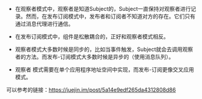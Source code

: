 - 在观察者模式中，观察者是知道Subject的，Subject一直保持对观察者进行记录。然而，在发布订阅模式中，发布者和订阅者不知道对方的存在。它们只有通过消息代理进行通信。


- 在发布订阅模式中，组件是松散耦合的，正好和观察者模式相反。


- 观察者模式大多数时候是同步的，比如当事件触发，Subject就会去调用观察者的方法。而发布-订阅模式大多数时候是异步的（使用消息队列）。


- 观察者 模式需要在单个应用程序地址空间中实现，而发布-订阅更像交叉应用模式。


可以参考的链接：https://juejin.im/post/5a14e9edf265da4312808d86